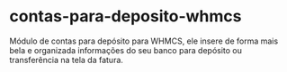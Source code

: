 # contas-para-deposito-whmcs
Módulo de contas para depósito para WHMCS, ele insere de forma mais bela e organizada informações do seu banco para depósito ou transferência na tela da fatura.
